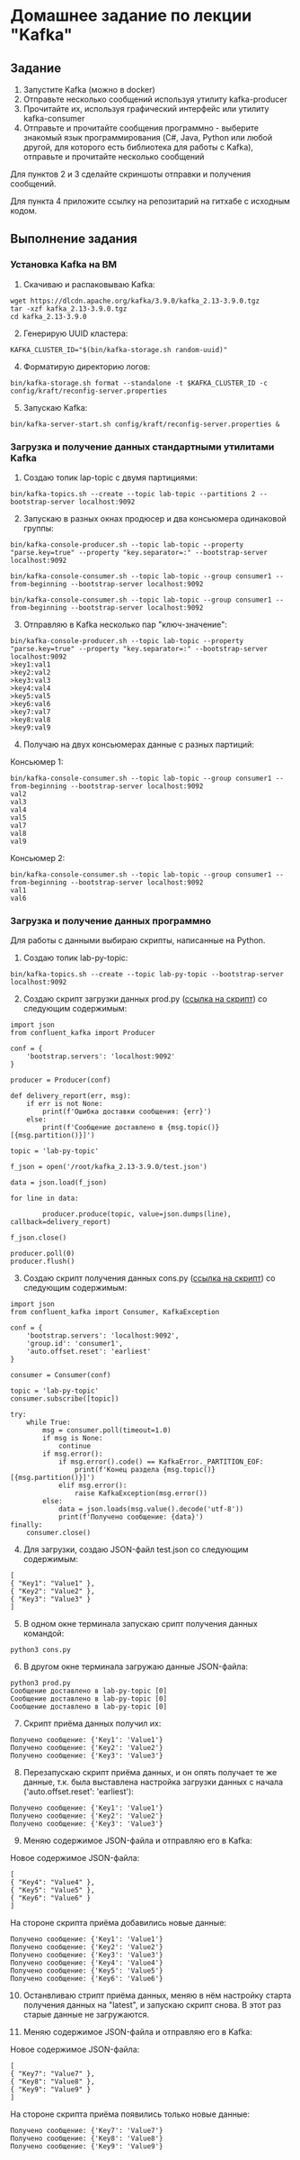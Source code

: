 # Домашнее задание по лекции "Kafka"

## Задание

1. Запустите Kafka (можно в docker)
2. Отправьте несколько сообщений используя утилиту kafka-producer
3. Прочитайте их, используя графический интерфейс или утилиту kafka-consumer
4. Отправьте и прочитайте сообщения программно - выберите знакомый язык программирования (C#, Java, Python или любой другой, для которого есть библиотека для работы с Kafka), отправьте и прочитайте несколько сообщений

Для пунктов 2 и 3 сделайте скриншоты отправки и получения сообщений.

Для пункта 4 приложите ссылку на репозитарий на гитхабе с исходным кодом.

## Выполнение задания

### Установка Kafka на ВМ

1. Скачиваю и распаковываю Kafka:
```
wget https://dlcdn.apache.org/kafka/3.9.0/kafka_2.13-3.9.0.tgz
tar -xzf kafka_2.13-3.9.0.tgz
cd kafka_2.13-3.9.0
```

2. Генерирую UUID кластера:
```
KAFKA_CLUSTER_ID="$(bin/kafka-storage.sh random-uuid)"
```

4. Форматирую директорию логов:
```
bin/kafka-storage.sh format --standalone -t $KAFKA_CLUSTER_ID -c config/kraft/reconfig-server.properties
```

5. Запускаю Kafka:
```
bin/kafka-server-start.sh config/kraft/reconfig-server.properties &
```

### Загрузка и получение данных стандартными утилитами Kafka

1. Создаю топик lap-topic с двумя партициями:
```
bin/kafka-topics.sh --create --topic lab-topic --partitions 2 --bootstrap-server localhost:9092
```

2. Запускаю в разных окнах продюсер и два консьюмера одинаковой группы:
```
bin/kafka-console-producer.sh --topic lab-topic --property "parse.key=true" --property "key.separator=:" --bootstrap-server localhost:9092

bin/kafka-console-consumer.sh --topic lab-topic --group consumer1 --from-beginning --bootstrap-server localhost:9092

bin/kafka-console-consumer.sh --topic lab-topic --group consumer1 --from-beginning --bootstrap-server localhost:9092
```

3. Отправляю в Kafka несколько пар "ключ-значение":
```
bin/kafka-console-producer.sh --topic lab-topic --property "parse.key=true" --property "key.separator=:" --bootstrap-server localhost:9092
>key1:val1
>key2:val2
>key3:val3
>key4:val4
>key5:val5
>key6:val6
>key7:val7
>key8:val8
>key9:val9
```

4. Получаю на двух консьюмерах данные с разных партиций:

Консьюмер 1:
```
bin/kafka-console-consumer.sh --topic lab-topic --group consumer1 --from-beginning --bootstrap-server localhost:9092
val2
val3
val4
val5
val7
val8
val9
```

Консьюмер 2:
```
bin/kafka-console-consumer.sh --topic lab-topic --group consumer1 --from-beginning --bootstrap-server localhost:9092
val1
val6
```

### Загрузка и получение данных программно

Для работы с данными выбираю скрипты, написанные на Python.

1. Создаю топик lab-py-topic:
```
bin/kafka-topics.sh --create --topic lab-py-topic --bootstrap-server localhost:9092
```

2. Создаю скрипт загрузки данных prod.py ([ссылка на скрипт](https://github.com/Ionin-IV/DZ_OTUS/blob/main/12_Kafka/prod.py)) со следующим содержимым:
```
import json
from confluent_kafka import Producer

conf = {
    'bootstrap.servers': 'localhost:9092'
}

producer = Producer(conf)

def delivery_report(err, msg):
    if err is not None:
        print(f'Ошибка доставки сообщения: {err}')
    else:
        print(f'Сообщение доставлено в {msg.topic()} [{msg.partition()}]')

topic = 'lab-py-topic'

f_json = open('/root/kafka_2.13-3.9.0/test.json')

data = json.load(f_json)

for line in data:

        producer.produce(topic, value=json.dumps(line), callback=delivery_report)

f_json.close()

producer.poll(0)
producer.flush()
```

3. Создаю скрипт получения данных cons.py ([ссылка на скрипт](https://github.com/Ionin-IV/DZ_OTUS/blob/main/12_Kafka/cons.py)) со следующим содержимым:
```
import json
from confluent_kafka import Consumer, KafkaException

conf = {
    'bootstrap.servers': 'localhost:9092',
    'group.id': 'consumer1',
    'auto.offset.reset': 'earliest'
}

consumer = Consumer(conf)

topic = 'lab-py-topic'
consumer.subscribe([topic])

try:
    while True:
        msg = consumer.poll(timeout=1.0)
        if msg is None:
            continue
        if msg.error():
            if msg.error().code() == KafkaError._PARTITION_EOF:
                print(f'Конец раздела {msg.topic()} [{msg.partition()}]')
            elif msg.error():
                raise KafkaException(msg.error())
        else:
            data = json.loads(msg.value().decode('utf-8'))
            print(f'Получено сообщение: {data}')
finally:
    consumer.close()
```

4. Для загрузки, создаю JSON-файл test.json со следующим содержимым:
```
[
{ "Key1": "Value1" },
{ "Key2": "Value2" },
{ "Key3": "Value3" }
]
```

5. В одном окне терминала запускаю срипт получения данных командой:
```
python3 cons.py
```

6. В другом окне терминала загружаю данные JSON-файла:
```
python3 prod.py
Сообщение доставлено в lab-py-topic [0]
Сообщение доставлено в lab-py-topic [0]
Сообщение доставлено в lab-py-topic [0]
```

7. Скрипт приёма данных получил их:
```
Получено сообщение: {'Key1': 'Value1'}
Получено сообщение: {'Key2': 'Value2'}
Получено сообщение: {'Key3': 'Value3'}
```

8. Перезапускаю скрипт приёма данных, и он опять получает те же данные, т.к. была выставлена настройка загрузки данных с начала ('auto.offset.reset': 'earliest'):
```
Получено сообщение: {'Key1': 'Value1'}
Получено сообщение: {'Key2': 'Value2'}
Получено сообщение: {'Key3': 'Value3'}
```

9. Меняю содержимое JSON-файла и отправляю его в Kafka:

Новое содержимое JSON-файла:
```
[
{ "Key4": "Value4" },
{ "Key5": "Value5" },
{ "Key6": "Value6" }
]
```

На стороне скрипта приёма добавились новые данные:
```
Получено сообщение: {'Key1': 'Value1'}
Получено сообщение: {'Key2': 'Value2'}
Получено сообщение: {'Key3': 'Value3'}
Получено сообщение: {'Key4': 'Value4'}
Получено сообщение: {'Key5': 'Value5'}
Получено сообщение: {'Key6': 'Value6'}
```

10. Останвливаю стрипт приёма данных, меняю в нём настройку старта получения данных на "latest", и запускаю скрипт снова. В этот раз старые данные не загружаются.

11. Меняю содержимое JSON-файла и отправляю его в Kafka:

Новое содержимое JSON-файла:
```
[
{ "Key7": "Value7" },
{ "Key8": "Value8" },
{ "Key9": "Value9" }
]
```

На стороне скрипта приёма появились только новые данные:
```
Получено сообщение: {'Key7': 'Value7'}
Получено сообщение: {'Key8': 'Value8'}
Получено сообщение: {'Key9': 'Value9'}
```
